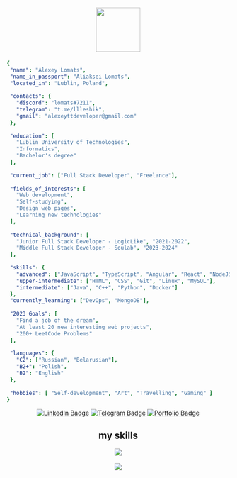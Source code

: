 <h1 align="center"><a href="https://github.com/lomaTT"><img src="https://media.giphy.com/media/M9gbBd9nbDrOTu1Mqx/giphy.gif" width="100" align="center" /></a></h1>

 ```yaml
 {
  "name": "Alexey Lomats",
  "name_in_passport": "Aliaksei Lomats",
  "located_in": "Lublin, Poland",
  
  "contacts": {
    "discord": "lomats#7211",
    "telegram": "t.me/llleshik",
    "gmail": "alexeyttdeveloper@gmail.com"
  },
  
  "education": [
    "Lublin University of Technologies",
    "Informatics",
    "Bachelor's degree"
  ],
  
  "current_job": ["Full Stack Developer", "Freelance"],
  
  "fields_of_interests": [
    "Web development",
    "Self-studying",
    "Design web pages",
    "Learning new technologies"
  ],
  
  "technical_background": [
    "Junior Full Stack Developer - LogicLike", "2021-2022",
    "Middle Full Stack Developer - Soulab", "2023-2024"
  ],
  
  "skills": {
    "advanced": ["JavaScript", "TypeScript", "Angular", "React", "NodeJS", "PHP"],
    "upper-intermediate": ["HTML", "CSS", "Git", "Linux", "MySQL"],
    "intermediate": ["Java", "C++", "Python", "Docker"]
  },
  "currently_learning": ["DevOps", "MongoDB"],
  
  "2023 Goals": [
    "Find a job of the dream",
    "At least 20 new interesting web projects",
    "200+ LeetCode Problems"
  ],
  
  "languages": {
    "C2": ["Russian", "Belarusian"],
    "B2+": "Polish",
    "B2": "English"
  },
  
  "hobbies": [ "Self-development", "Art", "Travelling", "Gaming" ]
 }
 ```
     
  
  
  <div id="badges" align="center">
    <a href="https://www.linkedin.com/in/alexey-lomats/"><img src="https://img.shields.io/badge/LinkedIn-blue?style=for-the-badge&logo=linkedin&logoColor=white" alt="LinkedIn Badge" /></a>
    <a href="https://t.me/llleshik"><img src="https://img.shields.io/badge/Telegram-gray?style=for-the-badge&logo=telegram&logoColor=white" alt="Telegram Badge"/></a>
    <a href="https://lomatt.github.io"><img src="https://img.shields.io/badge/Portfolio-blue?style=for-the-badge&logoColor=white" alt="Portfolio Badge"/></a>
  </div>
  
  <!-- <img src="https://komarev.com/ghpvc/?username=lomaTT&style=flat-square&color=blue" alt=""/> -->
  

  
  <h2 align="center">my skills</h2>
  
  <div align="center">
  <a href="https://lomatt.github.io"><img src="https://skillicons.dev/icons?i=js,ts,react,angular,nodejs,php,html,css,java,python,cpp,docker,linux,git,mysql" /></a>
  </div>
  <br />
  <div align="center">
  <a href="https://lomatt.github.io"><img src="https://github-readme-stats.vercel.app/api/top-langs/?username=lomaTT&layout=compact&theme=vision-friendly-dark" /></a>
  </div>
